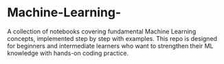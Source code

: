 # Machine-Learning-
A collection of notebooks covering fundamental Machine Learning concepts, implemented step by step with examples. This repo is designed for beginners and intermediate learners who want to strengthen their ML knowledge with hands-on coding practice.

